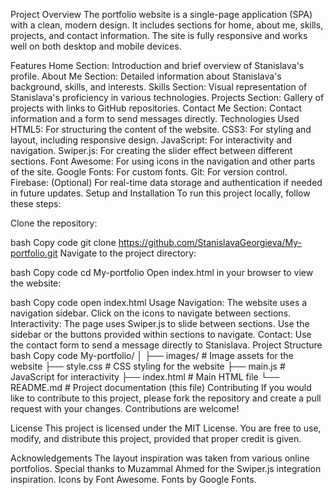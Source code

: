Project Overview
The portfolio website is a single-page application (SPA) with a clean, modern design. It includes sections for home, about me, skills, projects, and contact information. The site is fully responsive and works well on both desktop and mobile devices.

Features
Home Section: Introduction and brief overview of Stanislava's profile.
About Me Section: Detailed information about Stanislava's background, skills, and interests.
Skills Section: Visual representation of Stanislava's proficiency in various technologies.
Projects Section: Gallery of projects with links to GitHub repositories.
Contact Me Section: Contact information and a form to send messages directly.
Technologies Used
HTML5: For structuring the content of the website.
CSS3: For styling and layout, including responsive design.
JavaScript: For interactivity and navigation.
Swiper.js: For creating the slider effect between different sections.
Font Awesome: For using icons in the navigation and other parts of the site.
Google Fonts: For custom fonts.
Git: For version control.
Firebase: (Optional) For real-time data storage and authentication if needed in future updates.
Setup and Installation
To run this project locally, follow these steps:

Clone the repository:

bash
Copy code
git clone https://github.com/StanislavaGeorgieva/My-portfolio.git
Navigate to the project directory:

bash
Copy code
cd My-portfolio
Open index.html in your browser to view the website:

bash
Copy code
open index.html
Usage
Navigation: The website uses a navigation sidebar. Click on the icons to navigate between sections.
Interactivity: The page uses Swiper.js to slide between sections. Use the sidebar or the buttons provided within sections to navigate.
Contact: Use the contact form to send a message directly to Stanislava.
Project Structure
bash
Copy code
My-portfolio/
│
├── images/             # Image assets for the website
├── style.css           # CSS styling for the website
├── main.js             # JavaScript for interactivity
├── index.html          # Main HTML file
└── README.md           # Project documentation (this file)
Contributing
If you would like to contribute to this project, please fork the repository and create a pull request with your changes. Contributions are welcome!

License
This project is licensed under the MIT License. You are free to use, modify, and distribute this project, provided that proper credit is given.

Acknowledgements
The layout inspiration was taken from various online portfolios.
Special thanks to Muzammal Ahmed for the Swiper.js integration inspiration.
Icons by Font Awesome.
Fonts by Google Fonts.
